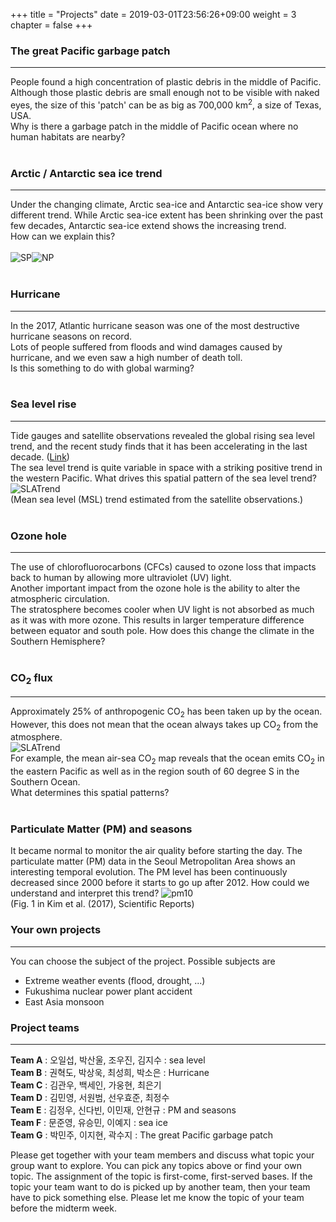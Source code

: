 +++
title = "Projects"
date = 2019-03-01T23:56:26+09:00
weight = 3
chapter = false
+++

### The great Pacific garbage patch
-----------------
People found a high concentration of plastic debris in the middle of Pacific.
Although those plastic debris are small enough not to be visible with naked eyes, the size of this 'patch' can be as big as 700,000 km<sup>2</sup>, a size of Texas, USA.  
Why is there a garbage patch in the middle of Pacific ocean where no human habitats are nearby?
<br>
<br>

### Arctic / Antarctic sea ice trend
-------------------------------------
Under the changing climate, Arctic sea-ice and Antarctic sea-ice show very different trend.
While Arctic sea-ice extent has been shrinking over the past few decades, Antarctic sea-ice extend shows the increasing trend.  
How can we explain this?  
<br>
![SP](../images/monthly_ice_11_SH.png)![NP](../images/monthly_ice_11_NH.png)
<br>
<br>

### Hurricane
--------------
In the 2017, Atlantic hurricane season was one of the most destructive hurricane seasons on record.  
Lots of people suffered from floods and wind damages caused by hurricane, and we even saw a high number of death toll.  
Is this something to do with global warming?
<br>
<br>

### Sea level rise
--------------------
Tide gauges and satellite observations revealed the global rising sea level trend, and the recent study finds that it has been accelerating in the last decade. ([Link](https://climate.nasa.gov/news/2680/new-study-finds-sea-level-rise-accelerating/))  
The sea level trend is quite variable in space with a striking positive trend in the western Pacific. What drives this spatial pattern of the sea level trend?
![SLATrend](../images/SLAtrend.png)  
(Mean sea level (MSL) trend estimated from the satellite observations.)
<br>
<br>

### Ozone hole
---------------
The use of chlorofluorocarbons (CFCs) caused to ozone loss that impacts back to human by allowing more ultraviolet (UV) light.  
Another important impact from the ozone hole is the ability to alter the atmospheric circulation.  
The stratosphere becomes cooler when UV light is not absorbed as much as it was with more ozone. This results in larger temperature difference between equator and south pole. How does this change the climate in the Southern Hemisphere?
<br>
<br>

### CO<sub>2</sub> flux
-----------------
Approximately 25% of anthropogenic CO<sub>2</sub> has been taken up by the ocean. However, this does not mean that the ocean always takes up CO<sub>2</sub> from the atmosphere.   
![SLATrend](../images/co2flux.jpg)  
For example, the mean air-sea CO<sub>2</sub> map reveals that the ocean emits CO<sub>2</sub> in the eastern Pacific as well as in the region south of 60 degree S in the Southern Ocean.  
What determines this spatial patterns?
<br>
<br>

### Particulate Matter (PM) and seasons
It became normal to monitor the air quality before starting the day.
The particulate matter (PM) data in the Seoul Metropolitan Area shows an interesting temporal evolution.
The PM level has been continuously decreased since 2000 before it starts to go up after 2012.
How could we understand and interpret this trend?
![pm10](../images/pm10_ts.png)  
(Fig. 1 in Kim et al. (2017), Scientific Reports)

### Your own projects
-------------------------
You can choose the subject of the project. Possible subjects are  
<ul>
  <li>Extreme weather events (flood, drought, ...)</li>
  <li>Fukushima nuclear power plant accident</li>
  <li>East Asia monsoon</li>
</ul>

### Project teams
-------------------------
**Team A** : 오일섭, 박산울, 조우진, 김지수     : sea level  
**Team B** : 권혁도, 박상욱, 최성희, 박소은     : Hurricane  
**Team C** : 김관우, 백세인, 가웅현, 최은기  
**Team D** : 김민영, 서원범, 선우효준, 최정수  
**Team E** : 김정우, 신다빈, 이민재, 안현규    : PM and seasons   
**Team F** : 문준영, 유승민, 이예지            : sea ice  
**Team G** : 박민주, 이지현, 곽수지            : The great Pacific garbage patch  


Please get together with your team members and discuss what topic your group want to explore.
You can pick any topics above or find your own topic.
The assignment of the topic is first-come, first-served bases.
If the topic your team want to do is picked up by another team, then your team have to pick something else.
Please let me know the topic of your team before the midterm week.
